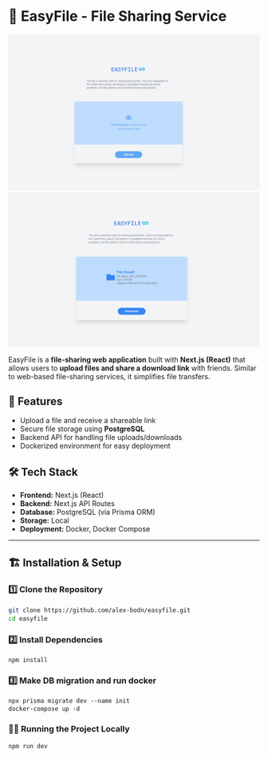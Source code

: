 # 📂 EasyFile - File Sharing Service

![EasyFile Upload Preview](screenshots/index.png)
![EasyFile Download Preview](screenshots/download.png)

EasyFile is a **file-sharing web application** built with **Next.js (React)** that allows users to **upload files and share a download link** with friends. Similar to web-based file-sharing services, it simplifies file transfers.

## 🚀 Features
- Upload a file and receive a shareable link
- Secure file storage using **PostgreSQL**
- Backend API for handling file uploads/downloads
- Dockerized environment for easy deployment

## 🛠️ Tech Stack
- **Frontend:** Next.js (React)
- **Backend:** Next.js API Routes
- **Database:** PostgreSQL (via Prisma ORM)
- **Storage:** Local
- **Deployment:** Docker, Docker Compose

---

## 🏗️ Installation & Setup

### 1️⃣ **Clone the Repository**
```sh
git clone https://github.com/alex-bodn/easyfile.git
cd easyfile
```

### 2️⃣ **Install Dependencies**

```
npm install
```

### 3️⃣ **Make DB migration and run docker**

```
npx prisma migrate dev --name init
docker-compose up -d
```


### 🏃‍♂️ **Running the Project Locally**

```
npm run dev
```
